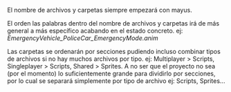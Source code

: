 El nombre de archivos y carpetas siempre empezará con mayus.

El orden las palabras dentro del nombre de archivos y carpetas irá de más general a más específico acabando en el estado concreto. ej: *EmergencyVehicle_PoliceCar_EmergencyMode.anim*

Las carpetas se ordenarán por secciones pudiendo incluso combinar tipos de archivos si no hay muchos archivos por tipo. ej: Multiplayer > Scripts, Singleplayer > Scripts, Shared > Sprites. A no ser que el proyecto no sea (por el momento) lo suficientemente grande para dividirlo por secciones, por lo cual se separará simplemente por tipo de archivo ej: Scripts, Sprites...